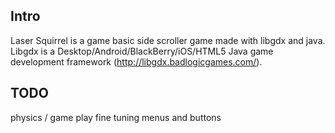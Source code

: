 ## Intro

Laser Squirrel is a game basic side scroller game made with libgdx and java.  Libgdx is a Desktop/Android/BlackBerry/iOS/HTML5 Java game development framework (http://libgdx.badlogicgames.com/).

## TODO

physics / game play fine tuning
menus and buttons